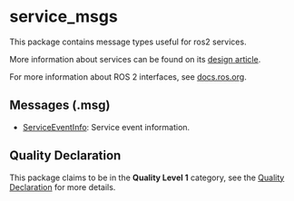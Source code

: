 # service_msgs
This package contains message types useful for ros2 services.

More information about services can be found on its [design article](http://design.ros2.org/articles/actions.html).

For more information about ROS 2 interfaces, see [docs.ros.org](https://docs.ros.org/en/rolling/Concepts/About-ROS-Interfaces.html).

## Messages (.msg)
* [ServiceEventInfo](msg/ServiceEventInfo.msg): Service event information.


## Quality Declaration
This package claims to be in the **Quality Level 1** category, see the [Quality Declaration](QUALITY_DECLARATION.md) for more details.
